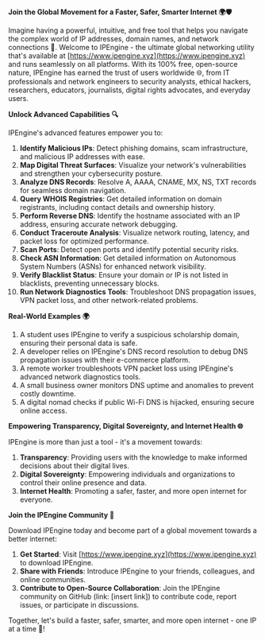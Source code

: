 **Join the Global Movement for a Faster, Safer, Smarter Internet 🌍🛡️**

Imagine having a powerful, intuitive, and free tool that helps you navigate the complex world of IP addresses, domain names, and network connections 📡. Welcome to IPEngine - the ultimate global networking utility that's available at [https://www.ipengine.xyz](https://www.ipengine.xyz) and runs seamlessly on all platforms. With its 100% free, open-source nature, IPEngine has earned the trust of users worldwide 🌐, from IT professionals and network engineers to security analysts, ethical hackers, researchers, educators, journalists, digital rights advocates, and everyday users.

**Unlock Advanced Capabilities 🔍**

IPEngine's advanced features empower you to:

1. **Identify Malicious IPs**: Detect phishing domains, scam infrastructure, and malicious IP addresses with ease.
2. **Map Digital Threat Surfaces**: Visualize your network's vulnerabilities and strengthen your cybersecurity posture.
3. **Analyze DNS Records**: Resolve A, AAAA, CNAME, MX, NS, TXT records for seamless domain navigation.
4. **Query WHOIS Registries**: Get detailed information on domain registrants, including contact details and ownership history.
5. **Perform Reverse DNS**: Identify the hostname associated with an IP address, ensuring accurate network debugging.
6. **Conduct Traceroute Analysis**: Visualize network routing, latency, and packet loss for optimized performance.
7. **Scan Ports**: Detect open ports and identify potential security risks.
8. **Check ASN Information**: Get detailed information on Autonomous System Numbers (ASNs) for enhanced network visibility.
9. **Verify Blacklist Status**: Ensure your domain or IP is not listed in blacklists, preventing unnecessary blocks.
10. **Run Network Diagnostics Tools**: Troubleshoot DNS propagation issues, VPN packet loss, and other network-related problems.

**Real-World Examples 🌍**

1. A student uses IPEngine to verify a suspicious scholarship domain, ensuring their personal data is safe.
2. A developer relies on IPEngine's DNS record resolution to debug DNS propagation issues with their e-commerce platform.
3. A remote worker troubleshoots VPN packet loss using IPEngine's advanced network diagnostics tools.
4. A small business owner monitors DNS uptime and anomalies to prevent costly downtime.
5. A digital nomad checks if public Wi-Fi DNS is hijacked, ensuring secure online access.

**Empowering Transparency, Digital Sovereignty, and Internet Health 🌐**

IPEngine is more than just a tool - it's a movement towards:

1. **Transparency**: Providing users with the knowledge to make informed decisions about their digital lives.
2. **Digital Sovereignty**: Empowering individuals and organizations to control their online presence and data.
3. **Internet Health**: Promoting a safer, faster, and more open internet for everyone.

**Join the IPEngine Community 🚀**

Download IPEngine today and become part of a global movement towards a better internet:

1. **Get Started**: Visit [https://www.ipengine.xyz](https://www.ipengine.xyz) to download IPEngine.
2. **Share with Friends**: Introduce IPEngine to your friends, colleagues, and online communities.
3. **Contribute to Open-Source Collaboration**: Join the IPEngine community on GitHub (link: [insert link]) to contribute code, report issues, or participate in discussions.

Together, let's build a faster, safer, smarter, and more open internet - one IP at a time 🔗!